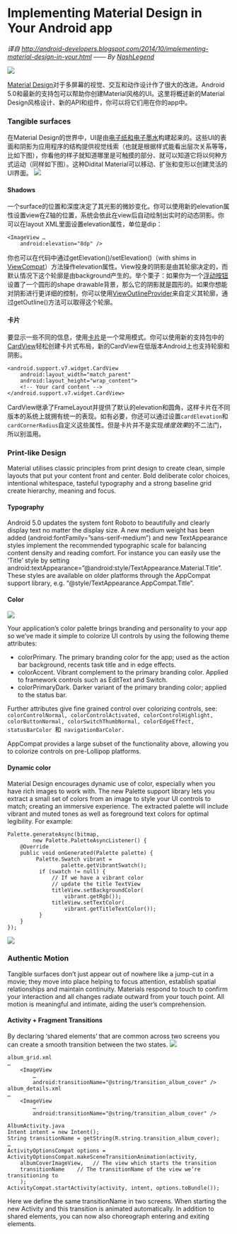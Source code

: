 Implementing Material Design in Your Android app
==============

*译自 http://android-developers.blogspot.com/2014/10/implementing-material-design-in-your.html —— By [NashLegend](https://github.com/NashLegend)*

![](https://raw.githubusercontent.com/NashLegend/ProjectBabel/master/images/title1.png)

[Material Design](http://www.google.com/design/spec/#utm_campaign=L-Developer-launch)对于多屏幕的视觉、交互和动作设计作了很大的改进。Android 5.0和最新的支持包可以帮助你创建Material风格的UI。这里将概述新的Material Design风格设计、新的API和组件，你可以将它们用在你的app中。

### Tangible surfaces ###

在Material Design的世界中，UI是由[电子纸和电子墨水](https://www.youtube.com/watch?v=YaG_ljfzeUw)构建起来的。这些UI的表面和阴影为应用程序的结构提供视觉线索（也就是根据样式能看出层次关系等等，比如下图），你看他的样子就知道哪里是可触摸的部分、就可以知道它将以何种方式运动（同样如下图）。这种Didital Material可以移动、扩张和变形以创建灵活的UI界面。 
![](https://raw.githubusercontent.com/NashLegend/ProjectBabel/master/images/layering.gif)

#### Shadows ####

一个surface的位置和深度决定了其光影的微妙变化。你可以使用新的elevation属性设置view在Z轴的位置，系统会依此在view后自动绘制出实时的动态阴影。你可以在layout XML里面设置elevation属性，单位是dip：
```
<ImageView …
    android:elevation="8dp" />
```
你也可以在代码中通过getElevation()/setElevation()（with shims in [ViewCompat](https://developer.android.com/reference/android/support/v4/view/ViewCompat.html?utm_campaign=L-Developer-launch)）方法操作elevation属性。View投身的阴影是由其轮廓决定的，而默认情况下这个轮廓是由background产生的。举个栗子：如果你为一个[浮动按钮](http://www.google.com/design/spec/patterns/promoted-actions.html?utm_campaign=L-Developer-launch#promoted-actions-floating-action-button)设置了一个圆形的shape drawable背景，那么它的阴影就是圆形的。如果你想能对阴影进行更详细的控制，你可以使用[ViewOutlineProvider](https://developer.android.com/reference/android/view/ViewOutlineProvider.html?utm_campaign=L-Developer-launch)来自定义其轮廓，通过getOutline()方法可以取得这个轮廓。

#### 卡片 ####
要显示一些不同的信息，使用[卡片](http://www.google.com/design/spec/components/cards.html#utm_campaign=L-Developer-launch)是一个常用模式。你可以使用新的支持包中的[CardView](https://developer.android.com/reference/android/support/v7/widget/CardView.html?utm_campaign=L-Developer-launch)轻松创建卡片式布局，新的CardView在低版本Android上也支持轮廓和阴影。
```
<android.support.v7.widget.CardView
    android:layout_width="match_parent"
    android:layout_height="wrap_content">
    <!-- Your card content -->
</android.support.v7.widget.CardView>
```
CardView继承了FrameLayout并提供了默认的elevation和圆角，这样卡片在不同版本的系统上就拥有统一的表现。如有必要，你还可以通过设置`cardElevation`和`cardCornerRadius`自定义这些属性。但是卡片并不是实现*维度效果*的不二法门，所以别滥用。

### Print-like Design ###
Material utilises classic principles from print design to create clean, simple layouts that put your content front and center. Bold deliberate color choices, intentional whitespace, tasteful typography and a strong baseline grid create hierarchy, meaning and focus.

#### Typography ####
Android 5.0 updates the system font Roboto to beautifully and clearly display text no matter the display size. A new medium weight has been added (android:fontFamily=”sans-serif-medium”) and new TextAppearance styles implement the recommended typographic scale for balancing content density and reading comfort. For instance you can easily use the ‘Title’ style by setting android:textAppearance=”@android:style/TextAppearance.Material.Title”. These styles are available on older platforms through the AppCompat support library, e.g. “@style/TextAppearance.AppCompat.Title”.

#### Color ####
![](https://raw.githubusercontent.com/NashLegend/ProjectBabel/master/images/color_attribs.png)

Your application’s color palette brings branding and personality to your app so we’ve made it simple to colorize UI controls by using the following theme attributes:

- colorPrimary. The primary branding color for the app; used as the action bar background, recents task title and in edge effects.
- colorAccent. Vibrant complement to the primary branding color. Applied to framework controls such as EditText and Switch.
- colorPrimaryDark. Darker variant of the primary branding color; applied to the status bar.

Further attributes give fine grained control over colorizing controls, see: `colorControlNormal, colorControlActivated, colorControlHighlight, colorButtonNormal, colorSwitchThumbNormal, colorEdgeEffect, statusBarColor `和` navigationBarColor.`

AppCompat provides a large subset of the functionality above, allowing you to colorize controls on pre-Lollipop platforms.

#### Dynamic color ####
 
Material Design encourages dynamic use of color, especially when you have rich images to work with. The new Palette support library lets you extract a small set of colors from an image to style your UI controls to match; creating an immersive experience. The extracted palette will include vibrant and muted tones as well as foreground text colors for optimal legibility. For example:
```
Palette.generateAsync(bitmap,
        new Palette.PaletteAsyncListener() {
    @Override
    public void onGenerated(Palette palette) {
         Palette.Swatch vibrant =
                 palette.getVibrantSwatch();
          if (swatch != null) {
              // If we have a vibrant color
              // update the title TextView
              titleView.setBackgroundColor(
                  vibrant.getRgb());
              titleView.setTextColor(
                  vibrant.getTitleTextColor());
          }
    }
});
```
![](https://raw.githubusercontent.com/NashLegend/ProjectBabel/master/images/palette2.gif)

### Authentic Motion ###
Tangible surfaces don’t just appear out of nowhere like a jump-cut in a movie; they move into place helping to focus attention, establish spatial relationships and maintain continuity. Materials respond to touch to confirm your interaction and all changes radiate outward from your touch point. All motion is meaningful and intimate, aiding the user’s comprehension.

#### Activity + Fragment Transitions ####
By declaring ‘shared elements’ that are common across two screens you can create a smooth transition between the two states.
![](https://raw.githubusercontent.com/NashLegend/ProjectBabel/master/images/activity_transitions.gif)
```
album_grid.xml
…
    <ImageView
        …
        android:transitionName="@string/transition_album_cover" />
album_details.xml
…
    <ImageView
        …
        android:transitionName="@string/transition_album_cover" />

AlbumActivity.java
Intent intent = new Intent();
String transitionName = getString(R.string.transition_album_cover);
…
ActivityOptionsCompat options =
ActivityOptionsCompat.makeSceneTransitionAnimation(activity,
    albumCoverImageView,   // The view which starts the transition
    transitionName    // The transitionName of the view we’re transitioning to
    );
ActivityCompat.startActivity(activity, intent, options.toBundle());
```

Here we define the same transitionName in two screens. When starting the new Activity and this transition is animated automatically. In addition to shared elements, you can now also choreograph entering and exiting elements.